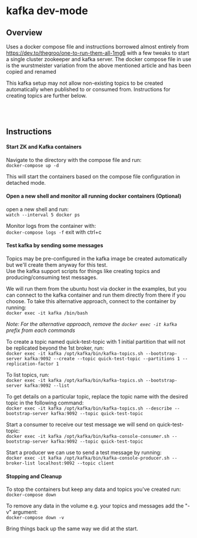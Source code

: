 # kafka dev-mode

## Overview
Uses a docker compose file and instructions borrowed almost entirely from https://dev.to/thegroo/one-to-run-them-all-1mg6 with a few tweaks to start a single cluster zookeeper and
 kafka server. The docker compose file in use is the wurstmeister variation from the above mentioned article and has been copied and renamed
 
 This kafka setup may not allow non-existing topics to be created automatically when published to or consumed from. Instructions for creating
  topics are further below.
  
 <br>
 <br>
 
## Instructions
 
#### Start ZK and Kafka containers
Navigate to the directory with the compose file and run:  
`docker-compose up -d`

This will start the containers based on the compose file configuration in detached mode.
  
 
#### Open a new shell and monitor all running docker containers (Optional)
open a new shell and run:  
`watch --interval 5 docker ps`

Monitor logs from the container with:  
`docker-compose logs -f` exit with ctrl+c


#### Test kafka by sending some messages

Topics may be pre-configured in the kafka image be created automatically but we'll create them anyway for this test.  
Use the kafka support scripts for things like creating topics and producing/consuming test messages.

We will run them from the ubuntu host via docker in the examples, but you can connect to the kafka container and run them directly from there if you choose. To take this alternative approach, connect to the container by running:  
`docker exec -it kafka /bin/bash`

_Note: For the alternative approach, remove the `docker exec -it kafka` prefix from each commands_

To create a topic named quick-test-topic with 1 initial partition that will not be replicated beyond the 1st broker, run:  
`docker exec -it kafka /opt/kafka/bin/kafka-topics.sh --bootstrap-server kafka:9092 --create --topic quick-test-topic --partitions 1 --replication-factor 1`

To list topics, run:  
`docker exec -it kafka /opt/kafka/bin/kafka-topics.sh --bootstrap-server kafka:9092 --list`

To get details on a particular topic, replace the topic name with the desired topic in the following command:  
`docker exec -it kafka /opt/kafka/bin/kafka-topics.sh --describe --bootstrap-server kafka:9092 --topic quick-test-topic`

Start a consumer to receive our test message we will send on quick-test-topic:  
`docker exec -it kafka /opt/kafka/bin/kafka-console-consumer.sh --bootstrap-server kafka:9092 --topic quick-test-topic`

Start a producer we can use to send a test message by running:  
`docker exec -it kafka /opt/kafka/bin/kafka-console-producer.sh --broker-list localhost:9092 --topic client`

#### Stopping and Cleanup 
To stop the containers but keep any data and topics you've created run:  
`docker-compose down`

To remove any data in the volume e.g. your topics and messages add the "-v" argument:  
`docker-compose down -v`

Bring things back up the same way we did at the start.
